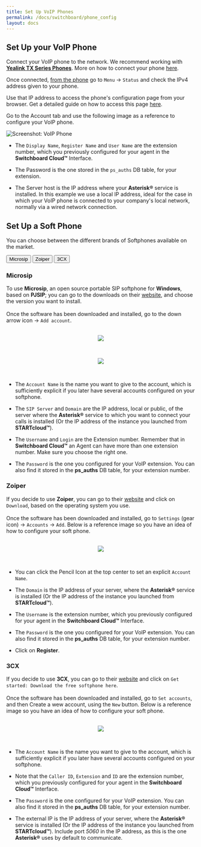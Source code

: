 ```yaml
---
title: Set Up VoIP Phones
permalink: /docs/switchboard/phone_config
layout: docs
---
```


## Set Up your VoIP Phone


Connect your VoIP phone to the network. We recommend working with [**Yealink TX Series Phones**](https://www.yealink.com/en/product-list/ip-phone?filter=t3). More on how to connect your phone [here](https://support-cdn.yealink.com/attachment/upload/attachment/2016-7-8/3/73b4c514-dd7e-4677-a2df-b52d12699bd9/Yealink_SIP-T27G_Quick_Start_Guide_V80_1.pdf).

Once connected, <ins>from the phone</ins> go to `Menu` -> `Status` and check the IPv4 address given to your phone.

Use that IP address to access the phone's configuration page from your browser. Get a detailed guide on how to access this page [here](https://www.3cx.com/sip-phones/manually-configure-yealink-t32g-t38g-t42g-t46g/).

Go to the Account tab and use the following image as a reference to configure your VoIP phone.


![Screenshot: VoIP Phone](./../../images/docs/phone_config/voip_phone_conf.png)


* The `Display Name`, `Register Name` and `User Name` are the extension number, which you previously configured for your agent in the **Switchboard Cloud™** Interface.

* The Password is the one stored in the `ps_auths` DB table, for your extension.

* The Server host is the IP address where your **Asterisk®** service is installed. In this example we use a local IP address, ideal for the case in which your VoIP phone is connected to your company's local network, normally via a wired network connection.


## Set Up a Soft Phone

You can choose between the different brands of Softphones available on the market.

<div class="tab">
  <button class="tablinks" onclick="switchSoftphone(event, 'Microsip')">Microsip</button>
  <button class="tablinks" onclick="switchSoftphone(event, 'Zoiper')">Zoiper</button>
  <button class="tablinks" onclick="switchSoftphone(event, '3CX')">3CX</button>
</div>

<div id="Microsip" class="tabcontent" style="display: block;">
  <h3>Microsip</h3>
  To use <b>Microsip</b>, an open source portable SIP softphone for <b>Windows</b>, based on <b>PJSIP</b>; you can go to the downloads on their <a href="https://www.microsip.org/downloads">website</a>, and choose the version you want to install.
  <br><br>
		Once the software has been downloaded and installed, go to the down arrow icon -> <code class="language-plaintext highlighter-rouge">Add account</code>.
	<br><br>
	<p align="center">
  	<img src="./../../images/docs/phone_config/microsip_add_account.png" />
  </p>
  <br>
  <p align="center">
  	<img src="./../../images/docs/phone_config/microsip_new_account.png" />
  </p>
  <br>
  <ul>
	  <li>
	  	<p>The <code class="language-plaintext highlighter-rouge">Account Name</code> is the name you want to give to the account, which is sufficiently explicit if you later have several accounts configured on your softphone.</p>
	  </li>
	  <li>
	    <p>The <code class="language-plaintext highlighter-rouge">SIP Server</code> and <code class="language-plaintext highlighter-rouge">Domain</code> are the IP address, local or public, of the server where the <b>Asterisk®</b> service to which you want to connect your calls is installed (Or the IP address of the instance you launched from <strong>STARTcloud™</strong>).</p>
	  </li>
	  <li>
	    <p>The <code class="language-plaintext highlighter-rouge">Username</code> and <code class="language-plaintext highlighter-rouge">Login</code> are the Extension number. Remember that in <b>Switchboard Cloud™</b> an Agent can have more than one extension number. Make sure you choose the right one.</p>
	  </li>
	  <li>
	    <p>The <code class="language-plaintext highlighter-rouge">Password</code> is the one you configured for your VoIP extension. You can also find it stored in the <strong>ps_auths</strong> DB table, for your extension number.</p>
	  </li>
	</ul>
</div>

<div id="Zoiper" class="tabcontent">
  <h3>Zoiper</h3>
  If you decide to use <b>Zoiper</b>, you can go to their <a href="https://www.zoiper.com/en/voip-softphone/download/current">website</a> and click on <code class="language-plaintext highlighter-rouge">Download</code>, based on the operating system you use.
  <br><br>
	Once the software has been downloaded and installed, go to <code class="language-plaintext highlighter-rouge">Settings</code> (gear icon) -> <code class="language-plaintext highlighter-rouge">Accounts</code> -> <code class="language-plaintext highlighter-rouge">Add</code>. Below is a reference image so you have an idea of how to configure your soft phone.
	<br><br>
	<p align="center">
  	<img src="./../../images/docs/phone_config/zoiper.png" />
  </p>
  <br>
  <ul>
  	<li>
	  	<p>You can click the Pencil Icon at the top center to set an explicit <code class="language-plaintext highlighter-rouge">Account Name</code>.</p>
	  </li>
  	<li>
	    <p>The <code class="language-plaintext highlighter-rouge">Domain</code> is the IP address of your server, where the <strong>Asterisk®</strong> service is installed (Or the IP address of the instance you launched from <strong>STARTcloud™</strong>).</p>
	  </li>
  	<li>
	  	<p>The <code class="language-plaintext highlighter-rouge">Username</code> is the extension number, which you previously configured for your agent in the <b>Switchboard Cloud™</b> Interface.</p>
	  </li>
	  <li>
	    <p>The <code class="language-plaintext highlighter-rouge">Password</code> is the one you configured for your VoIP extension. You can also find it stored in the <strong>ps_auths</strong> DB table, for your extension number.</p>
	  </li>
	  <li>
	    <p>Click on <strong>Register</strong>.</p>
	  </li>
	</ul>
</div>

<div id="3CX" class="tabcontent">
  <h3>3CX</h3>
  If you decide to use <b>3CX</b>, you can go to their <a href="https://www.3cx.com/voip/softphone/">website</a> and click on <code class="language-plaintext highlighter-rouge">Get started: Download the free softphone here</code>.
  <br><br>
	Once the software has been downloaded and installed, go to <code class="language-plaintext highlighter-rouge">Set accounts</code>, and then Create a wew account, using the <code class="language-plaintext highlighter-rouge">New</code> button. Below is a reference image so you have an idea of how to configure your soft phone.
	<br><br>
	<p align="center">
  	<img src="./../../images/docs/phone_config/3cx.png" />
  </p>
  <br>
  <ul>
  	<li>
	  	<p>The <code class="language-plaintext highlighter-rouge">Account Name</code> is the name you want to give to the account, which is sufficiently explicit if you later have several accounts configured on your softphone.</p>
	  </li>
	  <li>
	  	<p>Note that the <code class="language-plaintext highlighter-rouge">Caller ID</code>, <code class="language-plaintext highlighter-rouge">Extension</code> and <code class="language-plaintext highlighter-rouge">ID</code> are the extension number, which you previously configured for your agent in the <b>Switchboard Cloud™</b> Interface.</p>
	  </li>
	  <li>
	    <p>The <code class="language-plaintext highlighter-rouge">Password</code> is the one configured for your VoIP extension. You can also find it stored in the <strong>ps_auths</strong> DB table, for your extension number.</p>
	  </li>
	  <li>
	    <p>The external IP is the IP address of your server, where the <strong>Asterisk®</strong> service is installed (Or the IP address of the instance you launched from <strong>STARTcloud™</strong>). Include port <em>5060</em> in the IP address, as this is the one <strong>Asterisk®</strong> uses by default to communicate.</p>
	  </li>
	</ul>
</div>

<script type="text/javascript">
	function switchSoftphone(evt, brand) {
	  var i, tabcontent, tablinks;

	  // Get all elements with class="tabcontent" and hide them
	  tabcontent = document.getElementsByClassName("tabcontent");
	  for (i = 0; i < tabcontent.length; i++) {
	    tabcontent[i].style.display = "none";
	  }

	  // Get all elements with class="tablinks" and remove the class "active"
	  tablinks = document.getElementsByClassName("tablinks");
	  for (i = 0; i < tablinks.length; i++) {
	    tablinks[i].className = tablinks[i].className.replace(" active", "");
	  }

	  // Show the current tab, and add an "active" class to the button that opened the tab
	  document.getElementById(brand).style.display = "block";
	  evt.currentTarget.className += " active";
	}
</script>
